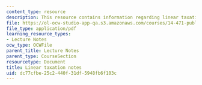 ```yaml
---
content_type: resource
description: This resource contains information regarding linear taxation notes.
file: https://ol-ocw-studio-app-qa.s3.amazonaws.com/courses/14-471-public-economics-i-fall-2012/dc77cfbe25c2440f31df5948fb6f103c_MIT14_471F12_linear_tax.pdf
file_type: application/pdf
learning_resource_types:
- Lecture Notes
ocw_type: OCWFile
parent_title: Lecture Notes
parent_type: CourseSection
resourcetype: Document
title: Linear taxation notes
uid: dc77cfbe-25c2-440f-31df-5948fb6f103c
---
```

